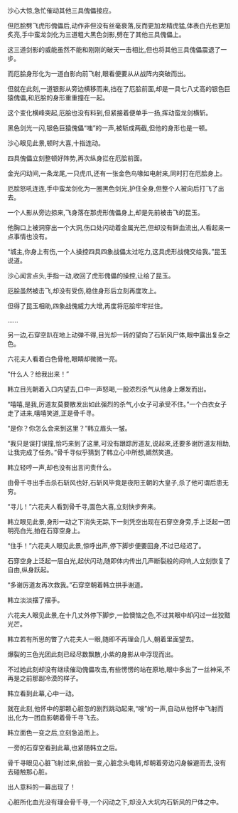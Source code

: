 
沙心大惊,急忙催动其他三具傀儡接应。

但厄脍劈飞虎形傀儡后,动作非但没有丝毫衰落,反而更加龙精虎猛,体表白光也更加炙亮,手中蛮龙剑化为三道粗大黑色剑影,劈在了其他三具傀儡上。

这三道剑影的威能虽然不能和刚刚的破天一击相比,但也将其他三具傀儡震退了一步。

而厄脍身形化为一道白影向前飞射,眼看便要从从战阵内突破而出。

但就在此刻,一道银影从旁边横移而来,挡在了厄脍前面,却是一具七八丈高的银色巨猿傀儡,和厄脍的身形重重撞在一起。

这个变化横峰突起,厄脍也没有料到,但紧接着便单手一扬,挥动蛮龙剑横斩。

黑色剑光一闪,银色巨猿傀儡“嗤”的一声,被斩成两截,但他的身形也是一顿。

沙心眼见此景,顿时大喜,十指连动。

四具傀儡立刻整顿好阵势,再次纵身拦在厄脍前面。

金光闪动间,一条龙尾,一只虎爪,还有一张金色鸟喙如电射来,同时打在厄脍身上。

厄脍怒吼连连,手中蛮龙剑化为一圈黑色剑光,护住全身,但整个人被向后打飞了出去。

一个人影从旁边掠来,飞身落在那虎形傀儡身上,却是先前被击飞的昆玉。

他胸口上被洞穿出一个大洞,伤口处闪动着金属光芒,但却没有鲜血流出,人看起来一点事情也没有。

“城主,你身上有伤,一个人操控四具四象战儡太过吃力,这具虎形战傀交给我。”昆玉说道。

沙心闻言点头,手指一动,收回了虎形傀儡的操控,让给了昆玉。

厄脍虽然被击飞,却没有受伤,稳住身形后立刻再度攻上。

但得了昆玉相助,四象战傀威力大增,再度将厄脍牢牢拦住。

……

另一边,石穿空趴在地上动弹不得,目光却一转的望向了石斩风尸体,眼中露出复杂之色。

六花夫人看着白色骨枪,眼睛却微微一亮。

“什么人？给我出来！”

韩立目光朝着入口内望去,口中一声怒喝,一股浓烈杀气从他身上爆发而出。

“嘻嘻,是我,厉道友莫要散发出如此强烈的杀气,小女子可承受不住。”一个白衣女子走了进来,嘻嘻笑道,正是骨千寻。

“是你？你怎么会来到这里？”韩立眉头一皱。

“我只是误打误撞,恰巧来到了这里,可没有跟踪厉道友,说起来,还要多谢厉道友相助,让我完成了任务。”骨千寻似乎猜到了韩立心中所想,嫣然笑道。

韩立轻哼一声,却也没有出言问责什么。

由骨千寻出手击杀石斩风也好,石斩风毕竟是夜阳王朝的大皇子,杀了他可谓后患无穷。

“寻儿！”六花夫人看到骨千寻,面色大喜,立刻快步奔来。

韩立眼见此景,身形一动之下消失无踪,下一刻凭空出现在石穿空身旁,手上泛起一团明亮白光,拍在石穿空身上。

“住手！”六花夫人眼见此景,惊呼出声,停下脚步便要回身,不过已经迟了。

石穿空身上泛起一层白光,起伏闪动,随即体内传出几声断裂般的闷响,人立刻恢复了自由,纵身跃起。

“多谢厉道友再次救我。”石穿空朝着韩立拱手谢道。

韩立淡淡摆了摆手。

六花夫人眼见此景,在十几丈外停下脚步,一脸懊恼之色,不过其眼中却闪过一丝狡黠光芒。

韩立若有所思的瞥了六花夫人一眼,随即不再理会几人,朝着里面望去。

爆裂的三色光团此刻已经尽数飘散,小紫的身影从中浮现而出。

不过她此刻却没有继续催动傀儡攻击,有些愣愣的站在原地,眼中多出了一丝神采,不再是之前那副冷漠的样子。

韩立看到此幕,心中一动。

就在此刻,他怀中的那颗心脏忽的剧烈跳动起来,“嗖”的一声,自动从他怀中飞射而出,化为一团血影朝着骨千寻飞去。

韩立面色一变之后,立刻急追而上。

一旁的石穿空看到此幕,也紧随韩立之后。

骨千寻眼见心脏飞射过来,俏脸一变,心脏念头电转,却朝着旁边闪身躲避而去,没有去碰触那心脏。

出人意料的一幕出现了！

心脏所化血光没有理会骨千寻,一个闪动之下,却没入大坑内石斩风的尸体之中。